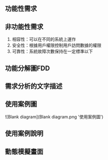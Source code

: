 ## 功能性需求

## 非功能性需求
1. 相容性：可以在不同的系統上運作
2. 安全性：根據用戶權限控制用戶訪問數據的權限
3. 可靠性：系統故障次數保持在一定標準以下

## 功能分解圖FDD

## 需求分析的文字描述

##  使用案例圖
![Blank diagram](Blank diagram.png '使用案例圖') 


## 使用案例說明

## 動態模擬畫面
